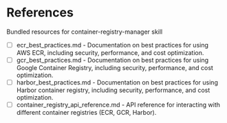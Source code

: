 # References

Bundled resources for container-registry-manager skill

- [ ] ecr_best_practices.md - Documentation on best practices for using AWS ECR, including security, performance, and cost optimization.
- [ ] gcr_best_practices.md - Documentation on best practices for using Google Container Registry, including security, performance, and cost optimization.
- [ ] harbor_best_practices.md - Documentation on best practices for using Harbor container registry, including security, performance, and cost optimization.
- [ ] container_registry_api_reference.md - API reference for interacting with different container registries (ECR, GCR, Harbor).
